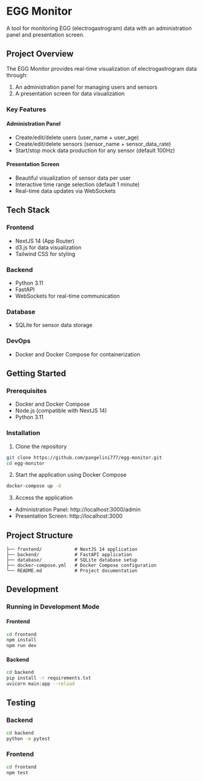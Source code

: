 # EGG Monitor

A tool for monitoring EGG (electrogastrogram) data with an administration panel and presentation screen.

## Project Overview

The EGG Monitor provides real-time visualization of electrogastrogram data through:

1. An administration panel for managing users and sensors
2. A presentation screen for data visualization

### Key Features

#### Administration Panel
- Create/edit/delete users (user_name + user_age)
- Create/edit/delete sensors (sensor_name + sensor_data_rate)
- Start/stop mock data production for any sensor (default 100Hz)

#### Presentation Screen
- Beautiful visualization of sensor data per user
- Interactive time range selection (default 1 minute)
- Real-time data updates via WebSockets

## Tech Stack

### Frontend
- NextJS 14 (App Router)
- d3.js for data visualization
- Tailwind CSS for styling

### Backend
- Python 3.11
- FastAPI
- WebSockets for real-time communication

### Database
- SQLite for sensor data storage

### DevOps
- Docker and Docker Compose for containerization

## Getting Started

### Prerequisites
- Docker and Docker Compose
- Node.js (compatible with NextJS 14)
- Python 3.11

### Installation

1. Clone the repository
```bash
git clone https://github.com/pangelini777/egg-monitor.git
cd egg-monitor
```

2. Start the application using Docker Compose
```bash
docker-compose up -d
```

3. Access the application
- Administration Panel: http://localhost:3000/admin
- Presentation Screen: http://localhost:3000

## Project Structure

```
├── frontend/            # NextJS 14 application
├── backend/             # FastAPI application
├── database/            # SQLite database setup
├── docker-compose.yml   # Docker Compose configuration
└── README.md            # Project documentation
```

## Development

### Running in Development Mode

#### Frontend
```bash
cd frontend
npm install
npm run dev
```

#### Backend
```bash
cd backend
pip install -r requirements.txt
uvicorn main:app --reload
```

## Testing

### Backend
```bash
cd backend
python -m pytest
```

### Frontend
```bash
cd frontend
npm test
```

